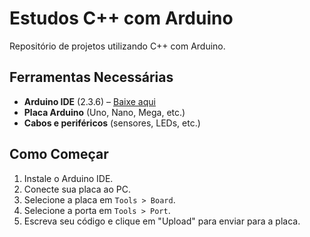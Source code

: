 # Estudos C++ com Arduino

Repositório de projetos utilizando C++ com Arduino.

## Ferramentas Necessárias

- **Arduino IDE** (2.3.6) – [Baixe aqui](https://www.arduino.cc/en/software/)
- **Placa Arduino** (Uno, Nano, Mega, etc.)
- **Cabos e periféricos** (sensores, LEDs, etc.)

## Como Começar

1. Instale o Arduino IDE.
2. Conecte sua placa ao PC.
3. Selecione a placa em `Tools > Board`.
4. Selecione a porta em `Tools > Port`.
5. Escreva seu código e clique em "Upload" para enviar para a placa.